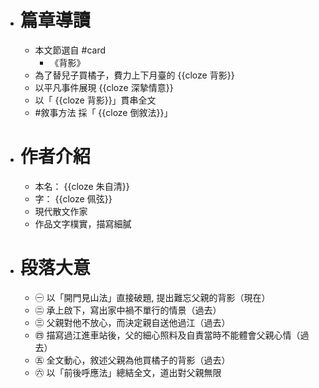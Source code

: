 - # 篇章導讀
	- 本文節選自 #card
		- 《背影》
	- 為了替兒子買橘子，費力上下月臺的 {{cloze 背影}}
	- 以平凡事件展現 {{cloze 深摯情意}}
	- 以「 {{cloze 背影}}」貫串全文
	- #敘事方法 採「 {{cloze 倒敘法}}」
- # 作者介紹
	- 本名： {{cloze 朱自清}}
	- 字： {{cloze 佩弦}}
	- 現代散文作家
	- 作品文字樸實，描寫細膩
- # 段落大意
	- ㊀ 以「開門見山法」直接破題, 提出難忘父親的背影（現在）
	- ㊁ 承上啟下，寫出家中禍不單行的情景（過去）
	- ㊂ 父親對他不放心，而決定親自送他過江（過去）
	- ㊃ 描寫過江進車站後，父的細心照料及自責當時不能體會父親心情（過去）
	- ㊄ 全文動心，敘述父親為他買橘子的背影（過去）
	- ㊅ 以「前後呼應法」總結全文，道出對父親無限